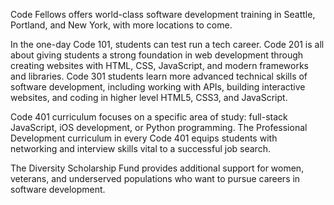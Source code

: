 Code Fellows offers world-class software development training in Seattle, Portland, and New York, with more locations to come.

In the one-day Code 101, students can test run a tech career. Code 201 is all about giving students a strong foundation in web development through creating websites with HTML, CSS, JavaScript, and modern frameworks and libraries. Code 301 students learn more advanced technical skills of software development, including working with APIs, building interactive websites, and coding in higher level HTML5, CSS3, and JavaScript.

Code 401 curriculum focuses on a specific area of study: full-stack JavaScript, iOS development, or Python programming. The Professional Development curriculum in every Code 401 equips students with networking and interview skills vital to a successful job search.

The Diversity Scholarship Fund provides additional support for women, veterans, and underserved populations who want to pursue careers in software development.
